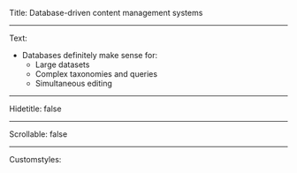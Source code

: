 Title: Database-driven content management systems

----

Text: 

- Databases definitely make sense for:
  - Large datasets
  - Complex taxonomies and queries
  - Simultaneous editing

----

Hidetitle: false

----

Scrollable: false

----

Customstyles: 